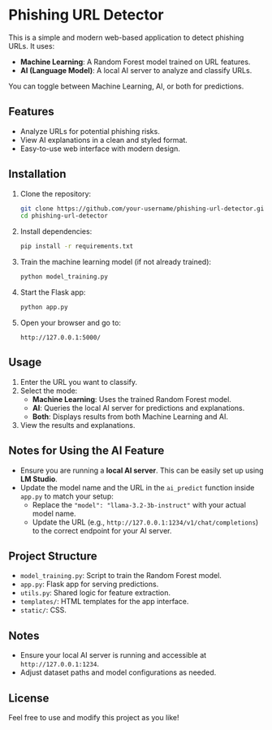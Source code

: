 # Phishing URL Detector

This is a simple and modern web-based application to detect phishing URLs. It uses:
- **Machine Learning**: A Random Forest model trained on URL features.
- **AI (Language Model)**: A local AI server to analyze and classify URLs.

You can toggle between Machine Learning, AI, or both for predictions.

## Features
- Analyze URLs for potential phishing risks.
- View AI explanations in a clean and styled format.
- Easy-to-use web interface with modern design.

## Installation

1. Clone the repository:
   ```bash
   git clone https://github.com/your-username/phishing-url-detector.git
   cd phishing-url-detector
   ```

2. Install dependencies:
   ```bash
   pip install -r requirements.txt
   ```

3. Train the machine learning model (if not already trained):
   ```bash
   python model_training.py
   ```

4. Start the Flask app:
   ```bash
   python app.py
   ```

5. Open your browser and go to:
   ```
   http://127.0.0.1:5000/
   ```

## Usage
1. Enter the URL you want to classify.
2. Select the mode:
   - **Machine Learning**: Uses the trained Random Forest model.
   - **AI**: Queries the local AI server for predictions and explanations.
   - **Both**: Displays results from both Machine Learning and AI.
3. View the results and explanations.

## Notes for Using the AI Feature
- Ensure you are running a **local AI server**. This can be easily set up using **LM Studio**.
- Update the model name and the URL in the `ai_predict` function inside `app.py` to match your setup:
  - Replace the `"model": "llama-3.2-3b-instruct"` with your actual model name.
  - Update the URL (e.g., `http://127.0.0.1:1234/v1/chat/completions`) to the correct endpoint for your AI server.

## Project Structure
- `model_training.py`: Script to train the Random Forest model.
- `app.py`: Flask app for serving predictions.
- `utils.py`: Shared logic for feature extraction.
- `templates/`: HTML templates for the app interface.
- `static/`: CSS.

## Notes
- Ensure your local AI server is running and accessible at `http://127.0.0.1:1234`.
- Adjust dataset paths and model configurations as needed.

## License
Feel free to use and modify this project as you like!
